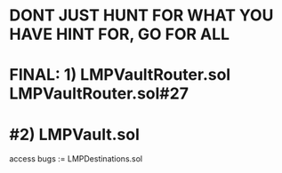 DONT JUST HUNT FOR WHAT YOU HAVE HINT FOR, GO FOR ALL
===========================
FINAL:
1)
LMPVaultRouter.sol
LMPVaultRouter.sol#27
============================

#2) LMPVault.sol
============================




access bugs :=
LMPDestinations.sol

